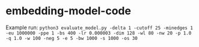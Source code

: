 # embedding-model-code

Example run: `python3 evaluate_model.py -delta 1 -cutoff 25 -minedges 1 -eu 1000000 -ppe 1 -bs 400 -lr 0.000003 -dim 128 -wl 80 -nw 20 -p 1.0 -q 1.0 -w 100 -neg 5 -e 5 -bw 1000 -s 1000 -os 30`

